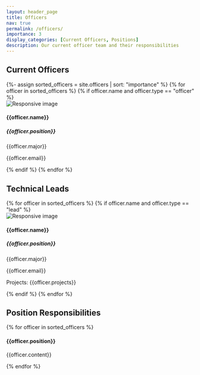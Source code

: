```yaml
---
layout: header_page
title: Officers
nav: true
permalink: /officers/
importance: 3
display_categories: [Current Officers, Positions]
description: Our current officer team and their responsibilities
---
```



<div class="officers-page">
    <h2 class="category">Current Officers</h2>
    {%- assign sorted_officers = site.officers | sort: "importance" %}
    {% for officer in sorted_officers %}
        {% if officer.name and officer.type == "officer" %}
            <div class="container card officer-post">
                <div class="row">
                    <div class="col-sm-3 my-auto">
                        <img src="{{officer.img}}" class="img-fluid officer-headshot shadow-lg " alt="Responsive image">
                    </div>
                    <div class="col-sm-9 my-auto">
                        <h4 class="officer-name">{{officer.name}}</h4>
                        <h5 class="officer-position">{{officer.position}}</h5>
                        <p class="officer-info">{{officer.major}}</p>
                        <p class="officer-info">{{officer.email}}</p>
                    </div>
                </div>
            </div>
        {% endif %}
    {% endfor %}
    <h2 class="category">Technical Leads</h2>
    <div>
        {% for officer in sorted_officers %}
            {% if officer.name and officer.type == "lead" %}
            <div class="container card officer-post">
                <div class="row">
                    <div class="col-sm-3 my-auto">
                        <img src="{{site.baseurl}}/{{officer.img}}" class="img-fluid officer-headshot shadow-lg " alt="Responsive image">
                    </div>
                    <div class="col-sm-9 my-auto">
                        <h4 class="officer-name">{{officer.name}}</h4>
                        <h5 class="officer-position">{{officer.position}}</h5>
                        <p class="officer-info">{{officer.major}}</p>
                        <p class="officer-info">{{officer.email}}</p>
                        <p class="officer-info">Projects: {{officer.projects}}</p>
                    </div>
                </div>
            </div>
            {% endif %}
        {% endfor %}
    </div>
    <h2 class="category">Position Responsibilities</h2>
    <div>
        {% for officer in sorted_officers %}
            <div class="row">
                <div class="col">
                    <h4 class="officer-position">{{officer.position}}</h4>
                    <p class="officer-info">{{officer.content}}</p>
                </div>
            </div>
        {% endfor %}
    </div>
</div>